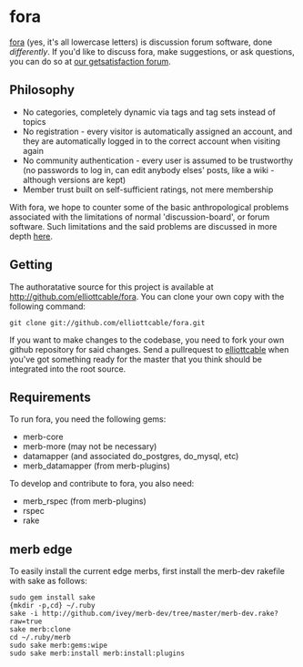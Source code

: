 fora
====

[fora][1] (yes, it's all lowercase letters) is discussion forum software,
done *differently*. If you'd like to discuss fora, make suggestions, or ask
questions, you can do so at [our getsatisfaction forum][2].

  [1]: <http://fora.yreality.net/> (fora homepage)
  [2]: <http://getsatisfaction.com/elliottcable/products/elliottcable_fora>

Philosophy
----------

* No categories, completely dynamic via tags and tag sets instead of topics
* No registration - every visitor is automatically assigned an account, and
they are automatically logged in to the correct account when visiting again
* No community authentication - every user is assumed to be trustworthy (no
passwords to log in, can edit anybody elses' posts, like a wiki - although
versions are kept)
* Member trust built on self-sufficient ratings, not mere membership

With fora, we hope to counter some of the basic anthropological problems
associated with the limitations of normal 'discussion-board', or forum
software. Such limitations and the said problems are discussed in more
depth [here][3].

  [3]: <http://wakaba.c3.cx/shii/shiichan> (Discussion and comparision of forum software vs. 2ch-type software)

Getting
-------

The authoratative source for this project is available at
<http://github.com/elliottcable/fora>. You can clone your own copy with the
following command:

    git clone git://github.com/elliottcable/fora.git

If you want to make changes to the codebase, you need to fork your own github
repository for said changes. Send a pullrequest to [elliottcable][4]
when you've got something ready for the master that you think should be
integrated into the root source.

  [4]: <http://github.com/elliottcable> (elliottcable's github account)

Requirements
------------

To run fora, you need the following gems:

* merb-core
* merb-more (may not be necessary)
* datamapper (and associated do_postgres, do_mysql, etc)
* merb_datamapper (from merb-plugins)

To develop and contribute to fora, you also need:

* merb_rspec (from merb-plugins)
* rspec
* rake

merb edge
---------

To easily install the current edge merbs, first install the merb-dev rakefile with sake as follows:

    sudo gem install sake
    {mkdir -p,cd} ~/.ruby
    sake -i http://github.com/ivey/merb-dev/tree/master/merb-dev.rake?raw=true
    sake merb:clone
    cd ~/.ruby/merb
    sudo sake merb:gems:wipe
    sudo sake merb:install merb:install:plugins